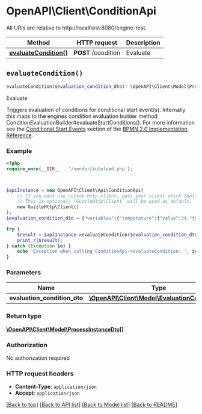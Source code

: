 # OpenAPI\Client\ConditionApi

All URIs are relative to http://localhost:8080/engine-rest.

Method | HTTP request | Description
------------- | ------------- | -------------
[**evaluateCondition()**](ConditionApi.md#evaluateCondition) | **POST** /condition | Evaluate


## `evaluateCondition()`

```php
evaluateCondition($evaluation_condition_dto): \OpenAPI\Client\Model\ProcessInstanceDto[]
```

Evaluate

Triggers evaluation of conditions for conditional start event(s).  Internally this maps to the engines condition evaluation builder method ConditionEvaluationBuilder#evaluateStartConditions().  For more information see the [Conditional Start Events](https://docs.camunda.org/manual/latest/reference/bpmn20/events/conditional-events/#conditional-start-event) section of the [BPMN 2.0 Implementation Reference](https://docs.camunda.org/manual/latest/reference/bpmn20/).

### Example

```php
<?php
require_once(__DIR__ . '/vendor/autoload.php');



$apiInstance = new OpenAPI\Client\Api\ConditionApi(
    // If you want use custom http client, pass your client which implements `GuzzleHttp\ClientInterface`.
    // This is optional, `GuzzleHttp\Client` will be used as default.
    new GuzzleHttp\Client()
);
$evaluation_condition_dto = {"variables":{"temperature":{"value":24,"type":"Integer","valueInfo":{"transient":true}},"city":{"value":"Parma","type":"String"}},"businessKey":"aBusinessKey","tenantId":"aTenantId"}; // \OpenAPI\Client\Model\EvaluationConditionDto

try {
    $result = $apiInstance->evaluateCondition($evaluation_condition_dto);
    print_r($result);
} catch (Exception $e) {
    echo 'Exception when calling ConditionApi->evaluateCondition: ', $e->getMessage(), PHP_EOL;
}
```

### Parameters

Name | Type | Description  | Notes
------------- | ------------- | ------------- | -------------
 **evaluation_condition_dto** | [**\OpenAPI\Client\Model\EvaluationConditionDto**](../Model/EvaluationConditionDto.md)|  | [optional]

### Return type

[**\OpenAPI\Client\Model\ProcessInstanceDto[]**](../Model/ProcessInstanceDto.md)

### Authorization

No authorization required

### HTTP request headers

- **Content-Type**: `application/json`
- **Accept**: `application/json`

[[Back to top]](#) [[Back to API list]](../../README.md#endpoints)
[[Back to Model list]](../../README.md#models)
[[Back to README]](../../README.md)
